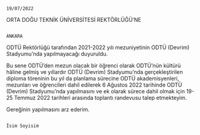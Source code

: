                                                                                                                        19/07/2022













ORTA DOĞU TEKNİK ÜNİVERSİTESİ REKTÖRLÜĞÜ’NE
                                                                               
                                                                                  ANKARA


ODTÜ Rektörlüğü tarafından 2021-2022 yılı mezuniyetinin ODTÜ (Devrim) Stadyumu’nda 
yapılmayacağı duyuruldu. 

Bu sene ODTÜ’den mezun olacak bir öğrenci olarak ODTÜ’nün kültürü hâline gelmiş ve yıllardır ODTÜ (Devrim) Stadyumu’nda gerçekleştirilen diploma töreninin bu yıl da planlama sürecine ODTÜ akademisyenleri, mezunları ve öğrencileri dahil edilerek 6 Ağustos 2022 tarihinde ODTÜ (Devrim) Stadyumu’nda yapılmasını ve ek olarak sürece dahil olmak için 19-25 Temmuz 2022 tarihleri arasında toplantı randevusu talep etmekteyim. 

Gereğinin yapılmasını arz ederim.


                                                                                                




                                                                                                                     İsim Soyisim
